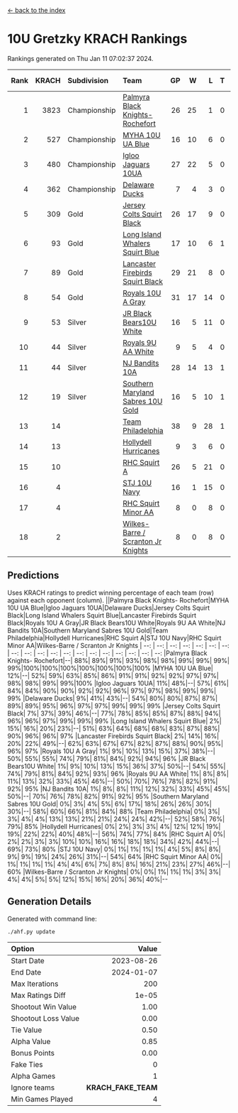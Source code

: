 [<- back to the index](readme.md)
# 10U Gretzky KRACH Rankings
Rankings generated on Thu Jan 11 07:02:37 2024.

Rank|KRACH|Subdivision|Team|GP|W|L|T|OTW|OTL|SoS|Exp Wins|Win Diff
---:|---:|:---|:---|---:|---:|---:|---:|---:|---:|---:|---:|---:
1|3823|Championship|[Palmyra Black Knights- Rochefort](https://gamesheetstats.com/seasons/3659/teams/140260/schedule)|26|25|1|0|0|1|180|25.8|-0.0
2|527|Championship|[MYHA 10U UA Blue](https://gamesheetstats.com/seasons/3659/teams/140258/schedule)|16|10|6|0|0|0|1036|10.8|-0.0
3|480|Championship|[Igloo Jaguars 10UA](https://gamesheetstats.com/seasons/3659/teams/140253/schedule)|27|22|5|0|0|1|258|22.9|0.0
4|362|Championship|[Delaware Ducks](https://gamesheetstats.com/seasons/3659/teams/140218/schedule)|7|4|3|0|0|0|1455|4.8|-0.0
5|309|Gold|[Jersey Colts Squirt Black](https://gamesheetstats.com/seasons/3659/teams/140254/schedule)|26|17|9|0|1|3|701|17.9|0.0
6|93|Gold|[Long Island Whalers Squirt Blue](https://gamesheetstats.com/seasons/3659/teams/140257/schedule)|17|10|6|1|0|0|484|11.4|0.0
7|89|Gold|[Lancaster Firebirds Squirt Black](https://gamesheetstats.com/seasons/3659/teams/140256/schedule)|29|21|8|0|2|1|193|21.9|0.0
8|54|Gold|[Royals 10U A Gray](https://gamesheetstats.com/seasons/3659/teams/140262/schedule)|31|17|14|0|2|2|229|17.9|0.0
9|53|Silver|[JR Black Bears10U White](https://gamesheetstats.com/seasons/3659/teams/140255/schedule)|16|5|11|0|1|1|832|5.9|0.0
10|44|Silver|[Royals 9U AA White](https://gamesheetstats.com/seasons/3659/teams/140225/schedule)|9|5|4|0|0|0|80|5.9|0.0
11|44|Silver|[NJ Bandits 10A](https://gamesheetstats.com/seasons/3659/teams/140259/schedule)|28|14|13|1|0|1|120|15.4|0.0
12|19|Silver|[Southern Maryland Sabres 10U Gold](https://gamesheetstats.com/seasons/3659/teams/140263/schedule)|16|5|10|1|2|0|84|6.4|0.0
13|14||[Team Philadelphia](https://gamesheetstats.com/seasons/3659/teams/140265/schedule)|38|9|28|1|0|2|505|10.4|0.0
14|13||[Hollydell Hurricanes](https://gamesheetstats.com/seasons/3659/teams/140220/schedule)|9|3|6|0|0|0|113|3.9|0.0
15|10||[RHC Squirt A](https://gamesheetstats.com/seasons/3659/teams/140261/schedule)|26|5|21|0|2|0|100|5.9|0.0
16|4||[STJ 10U Navy](https://gamesheetstats.com/seasons/3659/teams/140264/schedule)|16|1|15|0|0|0|758|1.9|0.0
17|4||[RHC Squirt Minor AA](https://gamesheetstats.com/seasons/3659/teams/140224/schedule)|8|0|8|0|0|0|214|0.9|0.0
18|2||[Wilkes-Barre / Scranton Jr Knights](https://gamesheetstats.com/seasons/3659/teams/140228/schedule)|8|0|8|0|0|0|885|0.9|0.0

## Predictions
Uses KRACH ratings to predict winning percentage of each team (row) against each opponent (column).
||Palmyra Black Knights- Rochefort|MYHA 10U UA Blue|Igloo Jaguars 10UA|Delaware Ducks|Jersey Colts Squirt Black|Long Island Whalers Squirt Blue|Lancaster Firebirds Squirt Black|Royals 10U A Gray|JR Black Bears10U White|Royals 9U AA White|NJ Bandits 10A|Southern Maryland Sabres 10U Gold|Team Philadelphia|Hollydell Hurricanes|RHC Squirt A|STJ 10U Navy|RHC Squirt Minor AA|Wilkes-Barre / Scranton Jr Knights
| --: | --: | --: | --: | --: | --: | --: | --: | --: | --: | --: | --: | --: | --: | --: | --: | --: | --: | --: 
|Palmyra Black Knights- Rochefort|--| 88%| 89%| 91%| 93%| 98%| 98%| 99%| 99%| 99%| 99%|100%|100%|100%|100%|100%|100%|100%
|MYHA 10U UA Blue| 12%|--| 52%| 59%| 63%| 85%| 86%| 91%| 91%| 92%| 92%| 97%| 97%| 98%| 98%| 99%| 99%|100%
|Igloo Jaguars 10UA| 11%| 48%|--| 57%| 61%| 84%| 84%| 90%| 90%| 92%| 92%| 96%| 97%| 97%| 98%| 99%| 99%| 99%
|Delaware Ducks|  9%| 41%| 43%|--| 54%| 80%| 80%| 87%| 87%| 89%| 89%| 95%| 96%| 97%| 97%| 99%| 99%| 99%
|Jersey Colts Squirt Black|  7%| 37%| 39%| 46%|--| 77%| 78%| 85%| 85%| 87%| 88%| 94%| 96%| 96%| 97%| 99%| 99%| 99%
|Long Island Whalers Squirt Blue|  2%| 15%| 16%| 20%| 23%|--| 51%| 63%| 64%| 68%| 68%| 83%| 87%| 88%| 90%| 96%| 96%| 97%
|Lancaster Firebirds Squirt Black|  2%| 14%| 16%| 20%| 22%| 49%|--| 62%| 63%| 67%| 67%| 82%| 87%| 88%| 90%| 95%| 96%| 97%
|Royals 10U A Gray|  1%|  9%| 10%| 13%| 15%| 37%| 38%|--| 50%| 55%| 55%| 74%| 79%| 81%| 84%| 92%| 94%| 96%
|JR Black Bears10U White|  1%|  9%| 10%| 13%| 15%| 36%| 37%| 50%|--| 54%| 55%| 74%| 79%| 81%| 84%| 92%| 93%| 96%
|Royals 9U AA White|  1%|  8%|  8%| 11%| 13%| 32%| 33%| 45%| 46%|--| 50%| 70%| 76%| 78%| 82%| 91%| 92%| 95%
|NJ Bandits 10A|  1%|  8%|  8%| 11%| 12%| 32%| 33%| 45%| 45%| 50%|--| 70%| 76%| 78%| 82%| 91%| 92%| 95%
|Southern Maryland Sabres 10U Gold|  0%|  3%|  4%|  5%|  6%| 17%| 18%| 26%| 26%| 30%| 30%|--| 58%| 60%| 66%| 81%| 84%| 88%
|Team Philadelphia|  0%|  3%|  3%|  4%|  4%| 13%| 13%| 21%| 21%| 24%| 24%| 42%|--| 52%| 58%| 76%| 79%| 85%
|Hollydell Hurricanes|  0%|  2%|  3%|  3%|  4%| 12%| 12%| 19%| 19%| 22%| 22%| 40%| 48%|--| 56%| 74%| 77%| 84%
|RHC Squirt A|  0%|  2%|  2%|  3%|  3%| 10%| 10%| 16%| 16%| 18%| 18%| 34%| 42%| 44%|--| 69%| 73%| 80%
|STJ 10U Navy|  0%|  1%|  1%|  1%|  1%|  4%|  5%|  8%|  8%|  9%|  9%| 19%| 24%| 26%| 31%|--| 54%| 64%
|RHC Squirt Minor AA|  0%|  1%|  1%|  1%|  1%|  4%|  4%|  6%|  7%|  8%|  8%| 16%| 21%| 23%| 27%| 46%|--| 60%
|Wilkes-Barre / Scranton Jr Knights|  0%|  0%|  1%|  1%|  1%|  3%|  3%|  4%|  4%|  5%|  5%| 12%| 15%| 16%| 20%| 36%| 40%|--

## Generation Details

Generated with command line:
```
./ahf.py update
```

| Option | Value |
| :----- | ----: |
| Start Date | 2023-08-26 |
| End Date | 2024-01-07 |
| Max Iterations | 200 |
| Max Ratings Diff | 1e-05 |
| Shootout Win Value | 1.00 |
| Shootout Loss Value | 0.00 |
| Tie Value | 0.50 |
| Alpha Value | 0.85 |
| Bonus Points | 0.00 |
| Fake Ties | 0 |
| Alpha Games | 1 |
| Ignore teams | __KRACH_FAKE_TEAM__ |
| Min Games Played | 4 |

